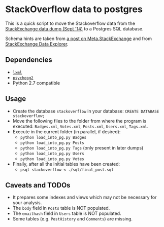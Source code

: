 # StackOverflow data to postgres

This is a quick script to move the Stackoverflow data from the [StackExchange data dump (Sept '14)](https://archive.org/details/stackexchange) to a Postgres SQL database.

Schema hints are taken from [a post on Meta.StackExchange](http://meta.stackexchange.com/questions/2677/database-schema-documentation-for-the-public-data-dump-and-sede) and from [StackExchange Data Explorer](http://data.stackexchange.com).

## Dependencies

 - [`lxml`](http://lxml.de/installation.html)
 - [`psychopg2`](http://initd.org/psycopg/docs/install.html)
 - Python 2.7 compatible

## Usage

 - Create the database `stackoverflow` in your database: `CREATE DATABASE stackoverflow;`
 - Move the following files to the folder from where the program is executed:
   `Badges.xml`, `Votes.xml`, `Posts.xml`, `Users.xml`, `Tags.xml`.
 - Execute in the current folder (in parallel, if desired):
   - `python load_into_pg.py Badges`
   - `python load_into_pg.py Posts`
   - `python load_into_pg.py Tags` (only present in later dumps)
   - `python load_into_pg.py Users`
   - `python load_into_pg.py Votes`
 - Finally, after all the initial tables have been created:
   - `psql stackoverflow < ./sql/final_post.sql`

## Caveats and TODOs

 - It prepares some indexes and views which may not be necessary for your analysis.
 - The `body` field in `Posts` table is NOT populated.
 - The `emailhash` field in `Users` table is NOT populated.
 - Some tables (e.g. `PostHistory` and `Comments`) are missing.

